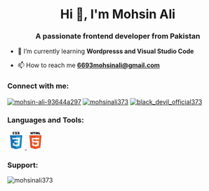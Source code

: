 <h1 align="center">Hi 👋, I'm Mohsin Ali</h1>
<h3 align="center">A passionate frontend developer from Pakistan</h3>

- 🌱 I’m currently learning **Wordpresss and Visual Studio Code**

- 📫 How to reach me **6693mohsinali@gmail.com**

<h3 align="left">Connect with me:</h3>
<p align="left">
<a href="https://linkedin.com/in/mohsin-ali-93644a297" target="blank"><img align="center" src="https://raw.githubusercontent.com/rahuldkjain/github-profile-readme-generator/master/src/images/icons/Social/linked-in-alt.svg" alt="mohsin-ali-93644a297" height="30" width="40" /></a>
<a href="https://fb.com/mohsinali373" target="blank"><img align="center" src="https://raw.githubusercontent.com/rahuldkjain/github-profile-readme-generator/master/src/images/icons/Social/facebook.svg" alt="mohsinali373" height="30" width="40" /></a>
<a href="https://instagram.com/black_devil_official373" target="blank"><img align="center" src="https://raw.githubusercontent.com/rahuldkjain/github-profile-readme-generator/master/src/images/icons/Social/instagram.svg" alt="black_devil_official373" height="30" width="40" /></a>
</p>

<h3 align="left">Languages and Tools:</h3>
<p align="left"> <a href="https://www.w3schools.com/css/" target="_blank" rel="noreferrer"> <img src="https://raw.githubusercontent.com/devicons/devicon/master/icons/css3/css3-original-wordmark.svg" alt="css3" width="40" height="40"/> </a> <a href="https://www.w3.org/html/" target="_blank" rel="noreferrer"> <img src="https://raw.githubusercontent.com/devicons/devicon/master/icons/html5/html5-original-wordmark.svg" alt="html5" width="40" height="40"/> </a> </p>


<h3 align="left">Support:</h3>
<p><a href="https://www.buymeacoffee.com/6693mohsinj"> <img align="left" src="https://cdn.buymeacoffee.com/buttons/v2/default-yellow.png" height="50" width="210" alt="mohsinali373" /></a></p><br><br>

